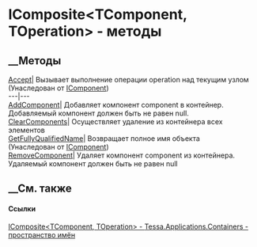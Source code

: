 # IComposite<TComponent, TOperation> \- методы
##  __Методы
[Accept](M_Tessa_Applications_Containers_IComponent_1_Accept.htm)|  Вызывает
выполнение операции operation над текущим узлом  
(Унаследован от
[IComponent<TOperation>](T_Tessa_Applications_Containers_IComponent_1.htm))  
---|---  
[AddComponent](M_Tessa_Applications_Containers_IComposite_2_AddComponent.htm)|
Добавляет компонент component в контейнер. Добавляемый компонент должен быть
не равен null.  
[ClearComponents](M_Tessa_Applications_Containers_IComposite_2_ClearComponents.htm)|
Осуществляет удаление из контейнера всех элементов  
[GetFullyQualifiedName](M_Tessa_Applications_Containers_IComponent_GetFullyQualifiedName.htm)|
Возвращает полное имя объекта  
(Унаследован от [IComponent](T_Tessa_Applications_Containers_IComponent.htm))  
[RemoveComponent](M_Tessa_Applications_Containers_IComposite_2_RemoveComponent.htm)|
Удаляет компонент component из контейнера. Удаляемый компонент должен быть не
равен null  
## __См. также
#### Ссылки
[IComposite<TComponent, TOperation> \-
](T_Tessa_Applications_Containers_IComposite_2.htm)
[Tessa.Applications.Containers - пространство
имён](N_Tessa_Applications_Containers.htm)
